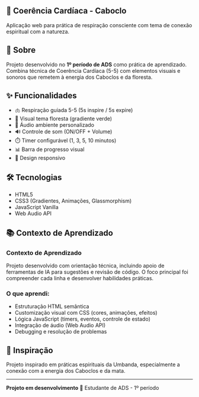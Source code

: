## 🌿 Coerência Cardíaca - Caboclo

Aplicação web para prática de respiração consciente com tema de conexão espiritual com a natureza.

## 🎯 Sobre

Projeto desenvolvido no **1º período de ADS** como prática de aprendizado.
Combina técnica de Coerência Cardíaca (5-5) com elementos visuais e sonoros que remetem à energia dos Caboclos e da floresta.

## ✨ Funcionalidades

- 🫁 Respiração guiada 5-5 (5s inspire / 5s expire)
- 🎨 Visual tema floresta (gradiente verde)
- 🎵 Áudio ambiente personalizado
- 🔊 Controle de som (ON/OFF + Volume)
- ⏱️ Timer configurável (1, 3, 5, 10 minutos)
- 📊 Barra de progresso visual
- 📱 Design responsivo

## 🛠️ Tecnologias

- HTML5
- CSS3 (Gradientes, Animações, Glassmorphism)
- JavaScript Vanilla
- Web Audio API

## 📚 Contexto de Aprendizado

### Contexto de Aprendizado
Projeto desenvolvido com orientação técnica, incluindo apoio de ferramentas de IA para sugestões e revisão de código. 
O foco principal foi compreender cada linha e desenvolver habilidades práticas.


### O que aprendi:
- Estruturação HTML semântica
- Customização visual com CSS (cores, animações, efeitos)
- Lógica JavaScript (timers, eventos, controle de estado)
- Integração de áudio (Web Audio API)
- Debugging e resolução de problemas

## 🌿 Inspiração

Projeto inspirado em práticas espirituais da Umbanda,
especialmente a conexão com a energia dos Caboclos e da mata.

---

**Projeto em desenvolvimento** 🌱
Estudante de ADS - 1º período
